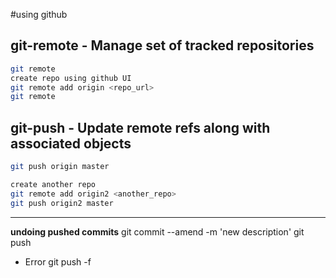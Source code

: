 #using github

git-remote - Manage set of tracked repositories
-----------------------------------------------
```bash
git remote
create repo using github UI
git remote add origin <repo_url>
git remote
```

git-push - Update remote refs along with associated objects
-----------------------------------------------------------
```bash
git push origin master
```

```bash
create another repo
git remote add origin2 <another_repo>
git push origin2 master
```

----
**undoing pushed commits**
git commit --amend -m 'new description'
git push
- Error
git push -f
